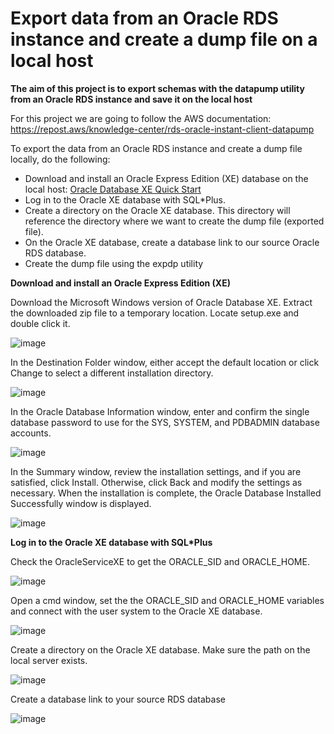 # Export data from an Oracle RDS instance and create a dump file on a local host
<strong>The aim of this project is to export schemas with the datapump utility from an Oracle RDS instance and save it on the local host</strong>

For this project we are going to follow the AWS documentation: https://repost.aws/knowledge-center/rds-oracle-instant-client-datapump

To export the data from an Oracle RDS instance and create a dump file locally, do the following:
  - Download and install an Oracle Express Edition (XE) database on the local host: [Oracle Database XE Quick Start](https://www.oracle.com/za/database/technologies/appdev/xe/quickstart.html)
  - Log in to the Oracle XE database with SQL*Plus.
  - Create a directory on the Oracle XE database. This directory will reference the directory where we want to create the dump file (exported file).
  - On the Oracle XE database, create a database link to our source Oracle RDS database.
  - Create the dump file using the expdp utility

<strong>Download and install an Oracle Express Edition (XE)</strong>

Download the Microsoft Windows version of Oracle Database XE. Extract the downloaded zip file to a temporary location. Locate setup.exe and double click it.

![image](https://github.com/MyC1oudRepo/Repository/assets/151183434/f6f63d94-76df-4b52-9b3a-2f4ebb017b1a)

In the Destination Folder window, either accept the default location or click Change to select a different installation directory.

![image](https://github.com/MyC1oudRepo/Repository/assets/151183434/cbd190a9-59b7-417f-89fb-5e225420e08e)

In the Oracle Database Information window, enter and confirm the single database password to use for the SYS, SYSTEM, and PDBADMIN database accounts.

![image](https://github.com/MyC1oudRepo/Repository/assets/151183434/4c89ab4b-99c7-4993-b118-30fc6a2df6dd)

In the Summary window, review the installation settings, and if you are satisfied, click Install. Otherwise, click Back and modify the settings as necessary. When the installation is complete, the Oracle Database Installed Successfully window is displayed.

![image](https://github.com/MyC1oudRepo/Repository/assets/151183434/135aba69-101e-4124-b50e-ca899e81a222)


<strong>Log in to the Oracle XE database with SQL*Plus</strong>

Check the OracleServiceXE to get the ORACLE_SID and ORACLE_HOME.

![image](https://github.com/MyC1oudRepo/Repository/assets/151183434/5ba269d4-2b56-43e3-8206-744193486e90)

Open a cmd window, set the the ORACLE_SID and ORACLE_HOME variables and connect with the user system to the Oracle XE database.

![image](https://github.com/MyC1oudRepo/Repository/assets/151183434/84e5e541-f462-452e-aec1-ac2777fb15ea)

Create a directory on the Oracle XE database. Make sure the path on the local server exists.

![image](https://github.com/MyC1oudRepo/Repository/assets/151183434/0e4a3536-243b-4ec1-8d8e-b547b4b23e6e)


Create a database link to your source RDS database

![image](https://github.com/MyC1oudRepo/Repository/assets/151183434/cf5c6b86-c924-46a6-9aee-1a7bfb4e4ef5)


